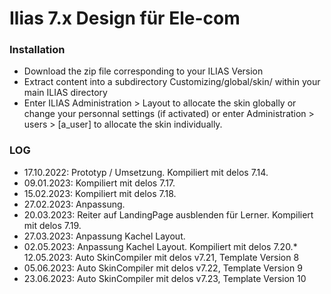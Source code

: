# **Ilias 7.x Design für Ele-com** 

### **Installation**

* Download the zip file corresponding to your ILIAS Version
* Extract content into a subdirectory Customizing/global/skin/ within your main ILIAS directory
* Enter ILIAS Administration > Layout to allocate the skin globally or change your personnal settings (if activated) or enter Administration > users > [a_user] to allocate the skin individually.

### **LOG**
* 17.10.2022: Prototyp / Umsetzung. Kompiliert mit delos 7.14.
* 09.01.2023: Kompiliert mit delos 7.17.
* 15.02.2023: Kompiliert mit delos 7.18.
* 27.02.2023: Anpassung.
* 20.03.2023: Reiter auf LandingPage ausblenden für Lerner. Kompiliert mit delos 7.19.
* 27.03.2023: Anpassung Kachel Layout.
* 02.05.2023: Anpassung Kachel Layout. Kompiliert mit delos 7.20.* 12.05.2023: Auto SkinCompiler mit delos v7.21, Template Version 8
* 05.06.2023: Auto SkinCompiler mit delos v7.22, Template Version 9
* 23.06.2023: Auto SkinCompiler mit delos v7.23, Template Version 10

